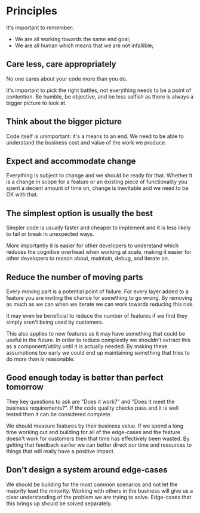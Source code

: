 # Principles

It's important to remember:
- We are all working towards the same end goal;
- We are all human which means that we are not infallible;

## Care less, care appropriately

No one cares about your code more than you do.

It's important to pick the right battles, not everything needs to be a point of contention. Be humble, be objective, and be less selfish as there is always a bigger picture to look at.

## Think about the bigger picture

Code itself is unimportant: it's a means to an end. We need to be able to understand the business cost and value of the work we produce.

## Expect and accommodate change

Everything is subject to change and we should be ready for that. Whether it is a change in scope for a feature or an existing piece of functionality you spent a decent amount of time on, change is inevitable and we need to be OK with that.

## The simplest option is usually the best

Simpler code is usually faster and cheaper to implement and it is less likely to fail or break in unexpected ways.

More importantly it is easier for other developers to understand which reduces the cognitive overhead when working at scale, making it easier for other developers to reason about, maintain, debug, and iterate on.

## Reduce the number of moving parts

Every moving part is a potential point of failure. For every layer added to a feature you are inviting the chance for something to go wrong. By removing as much as we can when we iterate we can work towards reducing this risk.

It may even be beneficial to reduce the number of features if we find they simply aren't being used by customers.

This also applies to new features as it may have something that could be useful in the future. In order to reduce complexity we shouldn't extract this as a component/utility until it is actually needed. By making these assumptions too early we could end up maintaining something that tries to do more than is reasonable.

## Good enough today is better than perfect tomorrow

They key questions to ask are "Does it work?" and "Does it meet the business requirements?". If the code quality checks pass and it is well tested then it can be considered complete.

We should measure features by their business value. If we spend a long time working out and building for all of the edge-cases and the feature doesn't work for customers then that time has effectively been wasted. By getting that feedback earlier we can better direct our time and resources to things that will really have a positive impact.

## Don't design a system around edge-cases

We should be building for the most common scenarios and not let the majority lead the minority. Working with others in the business will give us a clear understanding of the problem we are trying to solve. Edge-cases that this brings up should be solved separately.
